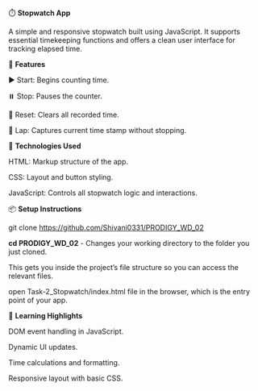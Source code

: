 ⏱️ **Stopwatch App**

A simple and responsive stopwatch built using  JavaScript. It supports essential timekeeping functions and offers a clean user interface for tracking elapsed time.


🚀 **Features**


▶️ Start: Begins counting time.

⏸️ Stop: Pauses the counter.

🔄 Reset: Clears all recorded time.

🏁 Lap: Captures current time stamp without stopping.


🧰 **Technologies Used**


HTML: Markup structure of the app.

CSS: Layout and button styling.

JavaScript: Controls all stopwatch logic and interactions.


📦 **Setup Instructions**


git clone https://github.com/Shivani0331/PRODIGY_WD_02

**cd PRODIGY_WD_02** - Changes your working directory to the folder you just cloned.

This gets you inside the project’s file structure so you can access the relevant files.

open Task-2_Stopwatch/index.html file in the browser, which is the entry point of your app.

🎯 **Learning Highlights**


DOM event handling in JavaScript.

Dynamic UI updates.

Time calculations and formatting.

Responsive layout with basic CSS.
